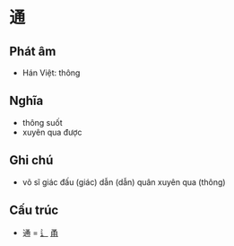 # 通

## Phát âm
* Hán Việt: thông

## Nghĩa
* thông suốt
* xuyên qua được

## Ghi chú
* võ sĩ giác đấu (giác) dẫn (dẫn) quân xuyên qua (thông)

## Cấu trúc
* 通 = [辶](辶.md) [甬](甬.md)

<script>window.HANZI_FIELD='通';</script>